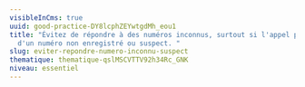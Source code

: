 ```yaml
---
visibleInCms: true
uuid: good-practice-DY8lcphZEYwtgdMh_eou1
title: "Évitez de répondre à des numéros inconnus, surtout si l'appel provient
  d'un numéro non enregistré ou suspect. "
slug: eviter-repondre-numero-inconnu-suspect
thematique: thematique-qslMSCVTTV92h34Rc_GNK
niveau: essentiel
---
```


